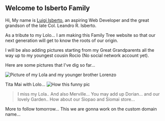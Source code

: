 ## Welcome to Isberto Family

Hi, My name is [Luigi Isberto](https://www.facebook.com/luigi.isberto), an aspiring Web Developer and the great grandson of the late Col. Leandro R. Isberto.

As a tribute to my Lolo... I am making this Family Tree website so that our next generation will get to know the roots of our origin.

I will be also adding pictures starting from my Great Grandparents all the way up to my youngest cousin Rocio (No social network account yet).

Here are some pictures that I've dig so far...

![Picture of my Lola and my younger brother Lorenzo](https://scontent.fmnl4-1.fna.fbcdn.net/v/t1.0-9/41127_1618216535222_1622566_n.jpg?oh=750068353fa34125950640437a0f5e38&oe=5A772CDA)


Tita Mai with Lolo...
![How this funny pic](http://globalnation.inquirer.net/files/2013/09/01_Isbertos1.jpg)



>I miss my Lola..
>And also Merville...
>You may add up Dorian...
>and our lovely Garden..
>How about our Siopao and Siomai store...


More to follow tomorrow...
This we are gonna work on the custom domain name...


